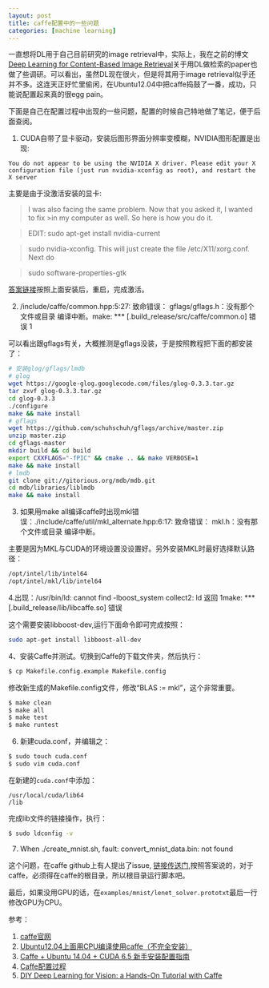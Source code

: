```yaml
---
layout: post
title: caffe配置中的一些问题
categories: [machine learning]
---
```


一直想将DL用于自己目前研究的image retrieval中，实际上，我在之前的博文[Deep Learning for Content-Based Image Retrieval](http://yongyuan.name/blog/deep-learning-for-cbir.html)关于用DL做检索的paper也做了些调研。可以看出，虽然DL现在很火，但是将其用于image retrieval似乎还并不多。这连天正好忙里偷闲，在Ubuntu12.04中把caffe捣鼓了一番，成功，只能说配置起来真的很egg pain。

下面是自己在配置过程中出现的一些问题，配置的时候自己特地做了笔记，便于后面查阅。

1. CUDA自带了显卡驱动，安装后图形界面分辨率变模糊，NVIDIA图形配置是出现:

```text
You do not appear to be using the NVIDIA X driver. Please edit your X configuration file (just run nvidia-xconfig as root), and restart the X server
```

主要是由于没激活安装的显卡:

>I was also facing the same problem. Now that you asked it, I wanted to fix >in my computer as well. So here is how you do it.

>EDIT: sudo apt-get install nvidia-current

>sudo nvidia-xconfig. This will just create the file /etc/X11/xorg.conf. Next do

>sudo software-properties-gtk

[答案链接](http://askubuntu.com/questions/286654/nvidia-driver-installed-successfully-but-not-activated)按照上面安装后，重启，完成激活。

2. /include/caffe/common.hpp:5:27: 致命错误： gflags/gflags.h：没有那个文件或目录
编译中断。make: *** [.build_release/src/caffe/common.o] 错误 1

可以看出跟gflags有关，大概推测是gflags没装，于是按照教程把下面的都安装了：

```sh
# 安装glog/gflags/lmdb
# glog
wget https://google-glog.googlecode.com/files/glog-0.3.3.tar.gz
tar zxvf glog-0.3.3.tar.gz
cd glog-0.3.3
./configure
make && make install
# gflags
wget https://github.com/schuhschuh/gflags/archive/master.zip
unzip master.zip
cd gflags-master
mkdir build && cd build
export CXXFLAGS="-fPIC" && cmake .. && make VERBOSE=1
make && make install
# lmdb
git clone git://gitorious.org/mdb/mdb.git
cd mdb/libraries/liblmdb
make && make install 
```

3. 如果用make all编译caffe时出现mkl错误：./include/caffe/util/mkl_alternate.hpp:6:17: 致命错误： mkl.h：没有那个文件或目录
编译中断。

主要是因为MKL与CUDA的环境设置没设置好。另外安装MKL时最好选择默认路径：

```sh
/opt/intel/lib/intel64
/opt/intel/mkl/lib/intel64
```


4.出现：/usr/bin/ld: cannot find -lboost_system
collect2: ld 返回 1make: *** [.build_release/lib/libcaffe.so] 错误

 这个需要安装libboost-dev,运行下面命令即可完成按照：

```sh
sudo apt-get install libboost-all-dev
```

4、安装Caffe并测试。切换到Caffe的下载文件夹，然后执行：

```sh
$ cp Makefile.config.example Makefile.config
```

修改新生成的Makefile.config文件，修改“BLAS := mkl”，这个非常重要。

```sh
$ make clean
$ make all
$ make test
$ make runtest
```
6. 新建cuda.conf，并编辑之：

```sh
$ sudo touch cuda.conf
$ sudo vim cuda.conf
```
在新建的`cuda.conf`中添加：

```text
/usr/local/cuda/lib64
/lib
```
完成lib文件的链接操作，执行：

```sh
$ sudo ldconfig -v 
```

7. When ./create_mnist.sh, fault: convert_mnist_data.bin: not found

这个问题，在caffe github上有人提出了issue,
[链接传送门](https://github.com/BVLC/caffe/issues/1251),按照答案说的，对于caffe，必须得在caffe的根目录，所以根目录运行脚本吧。

最后，如果没用GPU的话，在`examples/mnist/lenet_solver.prototxt`最后一行修改GPU为CPU。

参考：
1. [caffe官网](http://caffe.berkeleyvision.org/installation.html)
2. [Ubuntu12.04上面用CPU编译使用caffe（不完全安装）](http://blog.csdn.net/zxd675816777/article/details/39649281)
3. [Caffe + Ubuntu 14.04 + CUDA 6.5 新手安装配置指南](http://blog.csdn.net/u013476464/article/details/38071075)
4. [Caffe配置过程](http://www.haogongju.net/art/2433691)
5. [DIY Deep Learning for Vision: a Hands-On Tutorial with Caffe](https://docs.google.com/presentation/d/1UeKXVgRvvxg9OUdh_UiC5G71UMscNPlvArsWER41PsU/preview?sle=true&slide=id.g355666fe0_0104)
